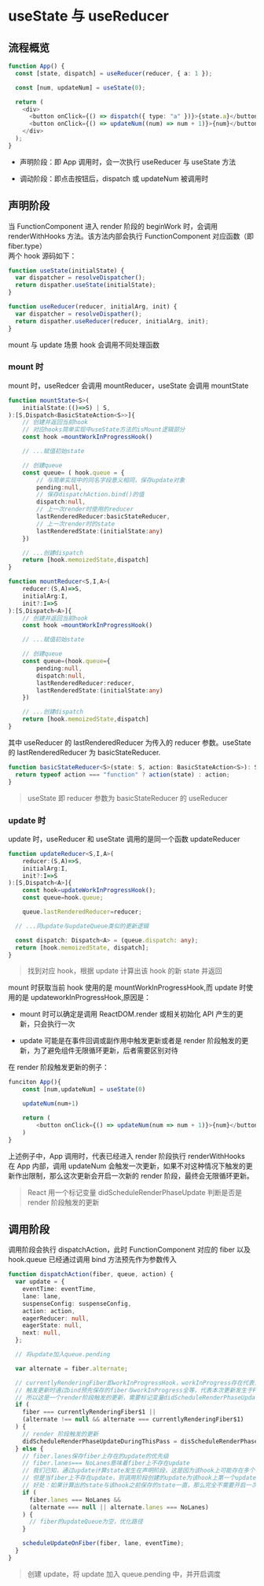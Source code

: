 # useState 与 useReducer

## 流程概览

```typescript
function App() {
  const [state, dispatch] = useReducer(reducer, { a: 1 });

  const [num, updateNum] = useState(0);

  return (
    <div>
      <button onClick={() => dispatch({ type: "a" })}>{state.a}</button>
      <button onClick={() => updateNum((num) => num + 1)}>{num}</button>
    </div>
  );
}
```

- 声明阶段：即 App 调用时，会一次执行 useReducer 与 useState 方法

- 调动阶段：即点击按钮后，dispatch 或 updateNum 被调用时

## 声明阶段

当 FunctionComponent 进入 render 阶段的 beginWork 时，会调用 renderWithHooks 方法。该方法内部会执行 FunctionComponent 对应函数（即 fiber.type）  
两个 hook 源码如下：

```typescript
function useState(initialState) {
  var dispatcher = resolveDispatcher();
  return dispather.useState(initialState);
}

function useReducer(reducer, initialArg, init) {
  var dispatcher = resolveDispather();
  return dispather.useReducer(reducer, initialArg, init);
}
```

mount 与 update 场景 hook 会调用不同处理函数

### mount 时

mount 时，useRedcer 会调用 mountReducer，useState 会调用 mountState

```typescript
function mountState<S>(
    initialState:(()=>S) | S,
):[S,Dispatch<BasicStateAction<S>>]{
    // 创建并返回当前hook
    // 对应hooks简单实现中useState方法的isMount逻辑部分
    const hook =mountWorkInProgressHook()

    // ...赋值初始state

    // 创建queue
    const queue= ( hook.queue = {
        // 与简单实现中的同名字段意义相同，保存update对象
        pending:null,
        // 保存dispatchAction.bind()的值
        dispatch:null,
        // 上一次render时使用的reducer
        lastRenderedReducer:basicStateReducer,
        // 上一次render时的state
        lastRenderedState:(initialState:any)
    })

    // ...创建dispatch
    return [hook.memoizedState,dispatch]
}

function mountReducer<S,I,A>(
    reducer:(S,A)=>S,
    initialArg:I,
    init?:I=>S
):[S,Dispatch<A>]{
    // 创建并返回当前hook
    const hook =mountWorkInProgressHook()

    // ...赋值初始state

    // 创建queue
    const queue=(hook.queue={
        pending:null,
        dispatch:null,
        lastRenderedReducer:reducer,
        lastRenderedState:(initialState:any)
    })

    // ...创建dispatch
    return [hook.memoizedState,dispatch]
}

```

其中 useReducer 的 lastRenderedReducer 为传入的 reducer 参数。useState 的 lastRenderedReducer 为 basicStateReducer.

```typescript
function basicStateReducer<S>(state: S, action: BasicStateAction<S>): S {
  return typeof action === "function" ? action(state) : action;
}
```

> useState 即 reducer 参数为 basicStateReducer 的 useReducer

### update 时

update 时，useReducer 和 useState 调用的是同一个函数 updateReducer

```typescript
function updateReducer<S,I,A>(
    reducer:(S,A)=>S,
    initialArg:I,
    init?:I=>S
):[S,Dispatch<A>]{
    const hook=updateWorkInProgressHook();
    const queue=hook.queue;

    queue.lastRenderedReducer=reducer;

  // ...同update与updateQueue类似的更新逻辑

  const dispatch: Dispatch<A> = (queue.dispatch: any);
  return [hook.memoizedState, dispatch];
}
```

> 找到对应 hook，根据 update 计算出该 hook 的新 state 并返回

mount 时获取当前 hook 使用的是 mountWorkInProgressHook,而 update 时使用的是 updateworkInProgressHook,原因是：

- mount 时可以确定是调用 ReactDOM.render 或相关初始化 API 产生的更新，只会执行一次

- update 可能是在事件回调或副作用中触发更新或者是 render 阶段触发的更新，为了避免组件无限循环更新，后者需要区别对待

在 render 阶段触发更新的例子：

```javascript
funciton App(){
    const [num,updateNum] = useState(0)

    updateNum(num+1)

    return (
        <button onClick={() => updateNum(num => num + 1)}>{num}</button>
    )
}

```

上述例子中，App 调用时，代表已经进入 render 阶段执行 renderWithHooks  
在 App 内部，调用 updateNum 会触发一次更新，如果不对这种情况下触发的更新作出限制，那么这次更新会开启一次新的 render 阶段，最终会无限循环更新。

> React 用一个标记变量 didScheduleRenderPhaseUpdate 判断是否是 render 阶段触发的更新

## 调用阶段

调用阶段会执行 dispatchAction，此时 FunctionComponent 对应的 fiber 以及 hook.queue 已经通过调用 bind 方法预先作为参数传入

```typescript
function dispatchAction(fiber, queue, action) {
  var update = {
    eventTime: eventTime,
    lane: lane,
    suspenseConfig: suspenseConfig,
    action: action,
    eagerReducer: null,
    eagerState: null,
    next: null,
  };

  // 将update加入queue.pending

  var alternate = fiber.alternate;

  // currentlyRenderingFiber即workInProgressHook，workInProgress存在代表当前处于render阶段
  // 触发更新时通过bind预先保存的fiber与workInProgress全等，代表本次更新发生于FunctionComponent对应fiber的render阶段
  // 所以这是一个render阶段触发的更新，需要标记变量didScheduleRenderPhaseUpdate后续单独处理
  if (
    fiber === currentlyRenderingFiber$1 ||
    (alternate !== null && alternate === currentlyRenderingFiber$1)
  ) {
    // render 阶段触发的更新
    didScheduleRenderPhaseUpdateDuringThisPass = disScheduleRenderPhaseUpdate = true;
  } else {
    // fiber.lanes保存fiber上存在的update的优先级
    // fiber.lanes=== NoLanes意味着fiber上不存在update
    // 我们已知，通过update计算state发生在声明阶段，这是因为该hook上可能存在多个不同优先级的update，最终state的值有多个update共同决定
    // 但是当fiber上不存在update，则调用阶段创建的update为该hook上第一个update，在声明阶段及计算state时也只有依赖该update，完全不需要进入声明阶段再计算state
    // 好处：如果计算出的state与该hook之前保存的state一直，那么完全不需要开启一次调度。即使计算出的state与该hook之前保存的state不一致，在声明阶段也可以直接使用调用阶段已经计算出的state
    if (
      fiber.lanes === NoLanes &&
      (alternate === null || alternate.lanes === NoLanes)
    ) {
      // fiber的updateQueue为空，优化路径
    }

    scheduleUpdateOnFiber(fiber, lane, eventTime);
  }
}
```

> 创建 update，将 update 加入 queue.pending 中，并开启调度
